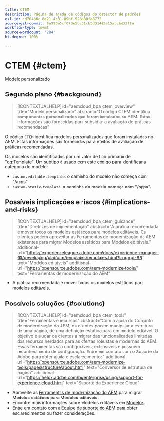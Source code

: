 ```yaml
---
title: CTEM
description: Página de ajuda de códigos do detector de padrões
exl-id: cd70486c-8e21-4c31-89bf-928b80fa8772
source-git-commit: 9a993a5cf078e5bc61cb5d314d2a15abcbd33f2a
workflow-type: tm+mt
source-wordcount: '284'
ht-degree: 100%

---
```


# CTEM {#ctem}

Modelo personalizado

## Segundo plano {#background}

>[!CONTEXTUALHELP]
>id="aemcloud_bpa_ctem_overview"
>title="Modelo personalizado"
>abstract="O código CTEM identifica componentes personalizados que foram instalados no AEM. Estas informações são fornecidas para subsidiar a avaliação de práticas recomendadas"

O código `CTEM` identifica modelos personalizados que foram instalados no AEM. Estas informações são fornecidas para efeitos de avaliação de práticas recomendadas.

Os modelos são identificados por um valor de tipo primário de &quot;cq:Template&quot;. Um subtipo é usado com este código para identificar a categoria do modelo:

* `custom.editable.template`: o caminho do modelo não começa com &quot;/apps&quot;.
* `custom.static.template`: o caminho do modelo começa com &quot;/apps&quot;.

## Possíveis implicações e riscos {#implications-and-risks}

>[!CONTEXTUALHELP]
>id="aemcloud_bpa_ctem_guidance"
>title="Diretrizes de implementação"
>abstract="A prática recomendada é mover todos os modelos estáticos para modelos editáveis. Os clientes podem aproveitar as Ferramentas de modernização do AEM existentes para migrar Modelos estáticos para Modelos editáveis."
>additional-url="https://experienceleague.adobe.com/docs/experience-manager-65/developing/platform/templates/templates.html?lang=pt-BR" text="Modelos editáveis"
>additional-url="https://opensource.adobe.com/aem-modernize-tools/" text="Ferramentas de modernização do AEM"

* A prática recomendada é mover todos os modelos estáticos para modelos editáveis.

## Possíveis soluções {#solutions}

>[!CONTEXTUALHELP]
>id="aemcloud_bpa_ctem_tools"
>title="Ferramentas e recursos"
>abstract="Com a ajuda do Conjunto de modernização do AEM, os clientes podem manipular a estrutura de uma página, de uma definição estática para um modelo editável. O objetivo é ajudar os clientes a migrar das funcionalidades limitadas dos recursos herdados para as ofertas robustas e modernas do AEM. Essas ferramentas são configuráveis, extensíveis e possuem reconhecimento de configuração. Entre em contato com o Suporte da Adobe para obter ajuda e esclarecimentos"
>additional-url="https://opensource.adobe.com/aem-modernize-tools/pages/structure/about.html" text="Conversor de estrutura de página"
>additional-url="https://helpx.adobe.com/br/enterprise/using/support-for-experience-cloud.html" text="Suporte da Experience Cloud"

* Aproveite as [Ferramentas de modernização do AEM](https://opensource.adobe.com/aem-modernize-tools/) para migrar Modelos estáticos para Modelos editáveis.
* Encontre mais informações sobre Modelos editáveis em [Modelos](https://experienceleague.adobe.com/docs/experience-manager-65/developing/platform/templates/templates.html?lang=pt-BR).
* Entre em contato com a [Equipe de suporte do AEM](https://helpx.adobe.com/br/enterprise/using/support-for-experience-cloud.html) para obter esclarecimentos ou fazer considerações.

